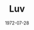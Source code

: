 ---
title: Luv
date: 1972-07-28
closing_date: 1972-08-05
layout: productions
playbill:
Theatre: Theatre Jacksonville
Venue: Little Theatre
cast:
- Harry Berlin: Gil Gimbel
- Milt Manville: John Tilford III
- Ellen Manville: Lee Stewart Beger
crew:
- Director: Hal Henderson
- Scene Design: Hal Henderson
- Stage Manager: Doug Thomas
- Lighting/Sound: Marcia Patch
- Costumes:
  - Gert Berman
  - Mary Coyle
- Properties:
  - Katie Raven
  - Val Curry
  - Faye Hammer
  - Janet Plumer
  - Faye Thrower
  - Dottie Wells
- Special Effects: Paul Allen
---